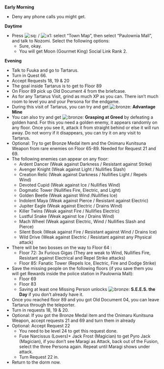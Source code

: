 **Early Morning**

- Deny any phone calls you might get.

**Daytime**

- Press ![:sq:](https://www.powerpyx.com/wp-includes/images/smilies/square.png) / ![:x1:](https://www.powerpyx.com/wp-includes/images/smilies/x1.png) select “Town Map”, then select “Paulownia Mall”, and talk to Nozomi. Select the following options:
  - Sure, okay.
  - You will get Moon (Gourmet King) Social Link Rank 2.

**Evening**

- Talk to Fuuka and go to Tartarus.
- Turn in Quest 66.
- Accept Requests 18, 19 & 20
- The goal inside Tartarus is to get to Floor 89
- On Floor 89 pick up Old Document 4 from the briefcase.
- As for any Tartarus Visit, grind as much XP as you can. There isn’t much room to level you and your Persona for the endgame.
- During this visit of Tartarus, you can try and get ![:bronze:](https://www.powerpyx.com/wp-includes/images/smilies/bronze.png) **Advantage Mine**
- You can also try and get ![:bronze:](https://www.powerpyx.com/wp-includes/images/smilies/bronze.png) **Grasping at Greed** by defeating a golden hand. For this you need a golden enemy, it appears randomly on any floor. Once you see it, attack it from straight behind or else it will run away. Do not worry if it disappears, you can try it on any visit to Tartarus.
- Optional: Try to get Bronze Medal item and the Onimaru Kunitsuna Weapon from rare enemies on Floor 65-89. Needed for Request 21 and 69.
- The following enemies can appear on any floor:
  - Ardent Dancer (Weak against Darkness / Resistant against Strike)
  - Avenger Knight (Weak against Light / Nullifies Slash)
  - Creation Relic (Weak against Darkness / Nullifies Light / Repels Wind)
  - Devoted Cupid (Weak against Ice / Nullifies Wind)
  - Dogmatic Tower (Nullifies Fire, Electric, and Light)
  - Golden Beetle (Weak against Wind /Nullifies Ice)
  - Indolent Maya (Weak against Pierce / Resistant against Electric)
  - Jupiter Eagle (Weak against Electric / Drains Wind)
  - Killer Twins (Weak against Fire / Nullifies Electric)
  - Lustful Snake (Weak against Ice / Drains Wind)
  - Mach Wheel (Weak against Electric, Wind / Nullifies Slash and Pierce)
  - Silent Book (Weak against Fire / Resistant against Wind / Drains Ice)
  - Wild Drive (Weak against Electric / Resistant against any Physical attack)
- There will be two bosses on the way to Floor 64 :
  - Floor 72: 3x Furious Gigas (They are weak to Wind, Nullifies Fire, Resistant against Electrical and Repel Strike attacks)
  - Floor 85: Fanatic Tower (Repels Ice, Electric, Fire and Dodge Strike)
- Save the missing people on the following floors (if you save them you will get Rewards inside the police station in Paulownia Mall):
  - Floor 69
  - Floor 83
  - Saving at least one Missing Person unlocks ![:bronze:](https://www.powerpyx.com/wp-includes/images/smilies/bronze.png) **S.E.E.S. the Day** if you don’t already have it.
- Once you reached floor 89 and you got Old Document 04, you can leave Tartarus through the teleporter.
- Turn in requests 18, 19 & 20.
- Optional: If you got the Bronze Medal item and the Onimaru Kunitsuna Weapon, accept requests 21 and 69 and turn them in already
- Optional: Accept Request 22
  - You need to be level 24 to get this request done.
  - Fuse Narcissus (Lovers)+ Jack Frost (Magician) to get Pyro Jack (Magician), if you don’t see Maragi as Attack, back out of the Fusion, select the three Persona again. Repeat until Maragi shows under attack.
  - Turn Request 22 in.
- Return to the dorm now.
